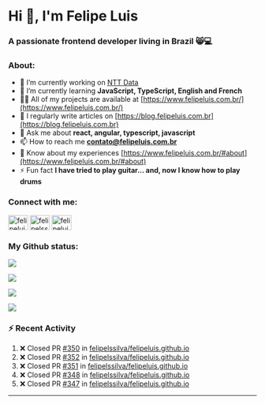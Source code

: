 <h1 align="left">Hi 👋, I'm Felipe Luis</h1>
<h3 align="left">A passionate frontend developer living in Brazil 😸💻</h3>

<h3 align="left">About:</h3>

- 🔭 I’m currently working on [NTT Data](https://nttdata-solutions.com/)
- 🌱 I’m currently learning **JavaScript, TypeScript, English and French**
- 👨‍💻 All of my projects are available at [https://www.felipeluis.com.br/](https://www.felipeluis.com.br/)
- 📝 I regularly write articles on [https://blog.felipeluis.com.br](https://blog.felipeluis.com.br)
- 💬 Ask me about **react, angular, typescript, javascript**
- 📫 How to reach me **contato@felipeluis.com.br**
- 📄 Know about my experiences [https://www.felipeluis.com.br/#about](https://www.felipeluis.com.br/#about)
- ⚡ Fun fact **I have tried to play guitar... and, now I know how to play drums**

<h3 align="left">Connect with me:</h3>
<p align="left">
<a href="https://twitter.com/felipeluisss" target="blank"><img align="center" src="https://raw.githubusercontent.com/rahuldkjain/github-profile-readme-generator/master/src/images/icons/Social/twitter.svg" alt="felipeluisss" height="30" width="40" /></a>
<a href="https://linkedin.com/in/felipelssilva" target="blank"><img align="center" src="https://raw.githubusercontent.com/rahuldkjain/github-profile-readme-generator/master/src/images/icons/Social/linked-in-alt.svg" alt="felipelssilva" height="30" width="40" /></a>
<a href="https://instagram.com/felipeluis.js" target="blank"><img align="center" src="https://raw.githubusercontent.com/rahuldkjain/github-profile-readme-generator/master/src/images/icons/Social/instagram.svg" alt="felipeluiss" height="30" width="40" /></a>
</p>

<h3 align="left">My Github status:</h3>

<p align="left"><img align="center" src="https://github-profile-trophy.vercel.app/?username=felipelssilva&margin-w=15&margin-h=15&column=-1"/></p>
<p align="left"><img align="center" src="https://github-readme-streak-stats.herokuapp.com/?user=felipelssilva&" /></p>
<p align="left"><img align="center" src="https://github-readme-stats.vercel.app/api?username=felipelssilva&show_icons=true&locale=en" /></p>
<p align="left"><img align="center" src="https://github-readme-stats.vercel.app/api/top-langs?username=felipelssilva&show_icons=true&locale=en&layout=compact" /></p>

### :zap: Recent Activity

<!--START_SECTION:activity-->
1. ❌ Closed PR [#350](https://github.com/felipelssilva/felipeluis.github.io/pull/350) in [felipelssilva/felipeluis.github.io](https://github.com/felipelssilva/felipeluis.github.io)
2. ❌ Closed PR [#352](https://github.com/felipelssilva/felipeluis.github.io/pull/352) in [felipelssilva/felipeluis.github.io](https://github.com/felipelssilva/felipeluis.github.io)
3. ❌ Closed PR [#351](https://github.com/felipelssilva/felipeluis.github.io/pull/351) in [felipelssilva/felipeluis.github.io](https://github.com/felipelssilva/felipeluis.github.io)
4. ❌ Closed PR [#348](https://github.com/felipelssilva/felipeluis.github.io/pull/348) in [felipelssilva/felipeluis.github.io](https://github.com/felipelssilva/felipeluis.github.io)
5. ❌ Closed PR [#347](https://github.com/felipelssilva/felipeluis.github.io/pull/347) in [felipelssilva/felipeluis.github.io](https://github.com/felipelssilva/felipeluis.github.io)
<!--END_SECTION:activity-->

---

